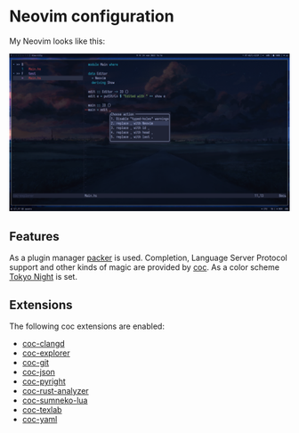 # Neovim configuration

My Neovim looks like this:

![My Neovim Screenshot](screenshot.png)

## Features

As a plugin manager [packer](https://github.com/wbthomason/packer.nvim) is
used. Completion, Language Server Protocol support and other kinds of magic
are provided by [coc](https://github.com/neoclide/coc.nvim). As a color
scheme [Tokyo Night](https://github.com/folke/tokyonight.nvim) is set.

## Extensions

The following coc extensions are enabled:

- [coc-clangd](https://github.com/clangd/coc-clangd)
- [coc-explorer](https://github.com/weirongxu/coc-explorer)
- [coc-git](https://github.com/neoclide/coc-git)
- [coc-json](https://github.com/neoclide/coc-json)
- [coc-pyright](https://github.com/fannheyward/coc-pyright)
- [coc-rust-analyzer](https://github.com/fannheyward/coc-rust-analyzer)
- [coc-sumneko-lua](https://github.com/xiyaowong/coc-sumneko-lua)
- [coc-texlab](https://github.com/fannheyward/coc-texlab)
- [coc-yaml](https://github.com/neoclide/coc-yaml)
